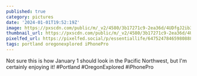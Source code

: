 ```yaml
---
published: true
category: pictures
date: '2024-01-01T19:52:19Z'
image: https://pxscdn.com/public/m/_v2/4580/3b17271c9-2ea36d/4UDfgJ2ib3Fx/Jyfit8XjbPZBdJqQhLu2rc1RssqBdmA6sEE1xMV6.jpg
thumbnail_url: https://pxscdn.com/public/m/_v2/4580/3b17271c9-2ea36d/4UDfgJ2ib3Fx/Jyfit8XjbPZBdJqQhLu2rc1RssqBdmA6sEE1xMV6_thumb.jpg
pixelfed_url: https://pixelfed.social/p/essentiallife/647524784659808888
tags: portland oregonexplored iPhonePro
---
```


Not sure this is how January 1 should look in the Pacific Northwest, but I'm certainly enjoying it! #Portland #OregonExplored #iPhonePro